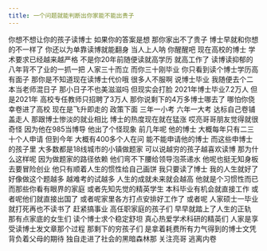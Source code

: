 ```yaml
---
title: 一个问题就能判断出你家能不能出贵子
---
```

你想不想让你的孩子读博士
如果你的答案是想
那你家出不了贵子
博士早就和你想的不一样了
你还以为单靠读博就能翻身
当人上人呐
你醒醒吧
现在高校的博士
学术要求已经越来越严格
不是你20年前随便读就高学历
就高工作了
读博读抑郁的
八年背不了业的一抓一把
人家三十而立
而你三十刚毕业
你只看到读个博士学历高有面子
那你是不知道现在读博士代价哦
很多人不服啊
说博士毕业
我随便去个二本当老师混日子
那小日子不也美滋滋吗
但现实会打脸
2021年博士毕业7.2万人
但是2021年
高校专任教师只招聘了3万人
那你说剩下的4万多博士哪去了
哪怕你侥幸卷进了高校
现在是飞升即走的
政策下面
三年一小考
六年一大考
达标自己卷铺盖走人
那跟博士惨淡的就业相比
博士的热度现在就在猛涨
哎亮哥哥朋友觉得就很奇怪
因为他在985当博导
他出了个怪现象
前几年呢
他的博士
大概每年只有二三十个人申请
但到今年
大概有400多个人在问
能不能申请他的博士
而这些申博士的孩子里
大多数都是18线城市的小镇做题家
可以说越穷的孩子越喜欢读博
那为什么这样呢
因为做题家的路径依赖
他们弯不下腰给领导泡茶递水
他呢也挺无知身板去要冒险创业
他只有顺着人生的惯性给自己画饼
我只要读了博士
我的人生就好了
好像做这个题越多
越难考的试越多
人生的成就未来就会越高
他就是个习惯性而已
而那些你看有眼界的家庭
或者先知先觉的精英学生
本科毕业有机会就直接工作
或者呢他们就直接出国了
或者呢家里各方打点安排好工作了
或者呢
人家硕士一毕业就打死再也不读书了
赶紧搞事业
高任职家庭的孩子们
早早就踏上了人生的正轨
那有点家底的女生们
读个博士求个稳定舒坦
真心热爱学术科研的精英们
人家是享受读博士发文章那个过程
那剩下的穷孩子们
是拿着耗费所有力气得到的博士文凭
背负着父母的期待
独自走进了社会的黑暗森林那
关注亮哥
逃离内卷
